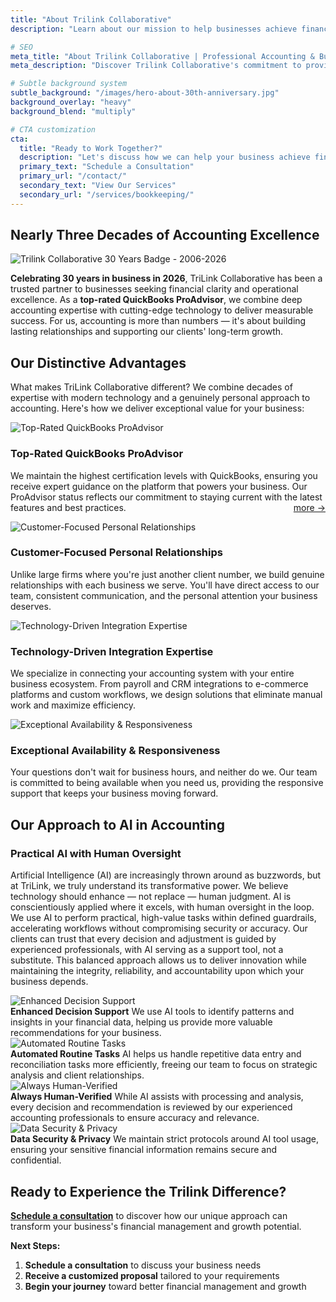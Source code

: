 ```yaml
---
title: "About Trilink Collaborative"
description: "Learn about our mission to help businesses achieve financial clarity and operational excellence through expert accounting and business consulting services."

# SEO
meta_title: "About Trilink Collaborative | Professional Accounting & Business Consulting"
meta_description: "Discover Trilink Collaborative's commitment to providing expert accounting, bookkeeping, and business consulting services that help companies grow with confidence."

# Subtle background system
subtle_background: "/images/hero-about-30th-anniversary.jpg"
background_overlay: "heavy"
background_blend: "multiply"

# CTA customization
cta:
  title: "Ready to Work Together?"
  description: "Let's discuss how we can help your business achieve financial clarity and operational excellence."
  primary_text: "Schedule a Consultation"
  primary_url: "/contact/"
  secondary_text: "View Our Services"
  secondary_url: "/services/bookkeeping/"
---
```


<div class="content-section-wrapper">

<div class="content-section-card content-section-white">

## Nearly Three Decades of Accounting Excellence

<img src="/images/trilink-30-year-badge.jpg" alt="Trilink Collaborative 30 Years Badge - 2006-2026" class="anniversary-badge">

**Celebrating 30 years in business in 2026**, TriLink Collaborative has been a trusted partner to businesses seeking financial clarity and operational excellence. As a **top-rated QuickBooks ProAdvisor**, we combine deep accounting expertise with cutting-edge technology to deliver measurable success. For us, accounting is more than numbers — it's about building lasting relationships and supporting our clients' long-term growth.

<div style="clear: both;"></div>

</div>

<div class="content-section-card content-section-gray">

## Our Distinctive Advantages

What makes TriLink Collaborative different? We combine decades of expertise with modern technology and a genuinely personal approach to accounting. Here's how we deliver exceptional value for your business:

<div class="advantage-item">
  <div class="icon-container">
    <img src="/images/proadvisor-trophy-icon.svg" alt="Top-Rated QuickBooks ProAdvisor">
  </div>
  <div class="advantage-content">
    <h3>Top-Rated QuickBooks ProAdvisor</h3>
    <p>We maintain the highest certification levels with QuickBooks, ensuring you receive expert guidance on the platform that powers your business. Our ProAdvisor status reflects our commitment to staying current with the latest features and best practices. <span style="float: right;"><a href="/quickbooks-proadvisor/" class="text-sm text-primary font-medium hover:text-primary/80 transition-colors">more →</a></span></p>
  </div>
</div>

<div class="advantage-item">
  <div class="icon-container">
    <img src="/images/handshake-icon.svg" alt="Customer-Focused Personal Relationships">
  </div>
  <div class="advantage-content">
    <h3>Customer-Focused Personal Relationships</h3>
    <p>Unlike large firms where you're just another client number, we build genuine relationships with each business we serve. You'll have direct access to our team, consistent communication, and the personal attention your business deserves.</p>
  </div>
</div>

<div class="advantage-item">
  <div class="icon-container">
    <img src="/images/tech-integration-icon.svg" alt="Technology-Driven Integration Expertise">
  </div>
  <div class="advantage-content">
    <h3>Technology-Driven Integration Expertise</h3>
    <p>We specialize in connecting your accounting system with your entire business ecosystem. From payroll and CRM integrations to e-commerce platforms and custom workflows, we design solutions that eliminate manual work and maximize efficiency.</p>
  </div>
</div>

<div class="advantage-item">
  <div class="icon-container">
    <img src="/images/availability-icon.svg" alt="Exceptional Availability & Responsiveness">
  </div>
  <div class="advantage-content">
    <h3>Exceptional Availability & Responsiveness</h3>
    <p>Your questions don't wait for business hours, and neither do we. Our team is committed to being available when you need us, providing the responsive support that keeps your business moving forward.</p>
  </div>
</div>

</div>

<div class="content-section-card content-section-white">

## Our Approach to AI in Accounting

### Practical AI with Human Oversight

Artificial Intelligence (AI) are increasingly thrown around as buzzwords, but at TriLink, we truly understand its transformative power. We believe technology should enhance — not replace — human judgment. AI is conscientiously applied where it excels, with human oversight in the loop. We use AI to perform practical, high-value tasks within defined guardrails, accelerating workflows without compromising security or accuracy. Our clients can trust that every decision and adjustment is guided by experienced professionals, with AI serving as a support tool, not a substitute. This balanced approach allows us to deliver innovation while maintaining the integrity, reliability, and accountability upon which your business depends.

<div class="ai-feature">
  <div class="icon-container">
    <img src="/images/ai-decision-support-icon.svg" alt="Enhanced Decision Support">
  </div>
  <div class="ai-feature-content">
    <strong>Enhanced Decision Support</strong>
    We use AI tools to identify patterns and insights in your financial data, helping us provide more valuable recommendations for your business.
  </div>
</div>

<div class="ai-feature">
  <div class="icon-container">
    <img src="/images/automated-tasks-icon.svg" alt="Automated Routine Tasks">
  </div>
  <div class="ai-feature-content">
    <strong>Automated Routine Tasks</strong>
    AI helps us handle repetitive data entry and reconciliation tasks more efficiently, freeing our team to focus on strategic analysis and client relationships.
  </div>
</div>

<div class="ai-feature">
  <div class="icon-container">
    <img src="/images/human-verified-icon.svg" alt="Always Human-Verified">
  </div>
  <div class="ai-feature-content">
    <strong>Always Human-Verified</strong>
    While AI assists with processing and analysis, every decision and recommendation is reviewed by our experienced accounting professionals to ensure accuracy and relevance.
  </div>
</div>

<div class="ai-feature">
  <div class="icon-container">
    <img src="/images/data-security-icon.svg" alt="Data Security & Privacy">
  </div>
  <div class="ai-feature-content">
    <strong>Data Security & Privacy</strong>
    We maintain strict protocols around AI tool usage, ensuring your sensitive financial information remains secure and confidential.
  </div>
</div>

</div>

<div class="content-section-card content-section-gray">

## Ready to Experience the Trilink Difference?

**[Schedule a consultation](/contact/)** to discover how our unique approach can transform your business's financial management and growth potential.

**Next Steps:**
1. **Schedule a consultation** to discuss your business needs
2. **Receive a customized proposal** tailored to your requirements
3. **Begin your journey** toward better financial management and growth

</div>

</div>

